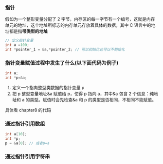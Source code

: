 ### 指针

假如为一个整形变量分配了 2 字节，内存区的每一字节有一个编号，这就是内存单元的地址，这个地址所标志的内存单元存放着具体的数据，其中 C 语言中的地址都是指**带类型的地址**

```c
// 定义指针变量
int a =100;
int *pointer_1 = &a,*pointer_2; // 可以初始化也可以不初始化
```

### 指针变量赋值过程中发生了什么(以下面代码为例子)

```c
int a;
int *p=&a;
```

1. 定义一个指向整型类数据的指针变量 p
2. 把 p 整型变量地址&a 赋值给 p，使得 p 指向 a，其中&a 包含 2 个信息：纯地址和 a 的类型。赋值时会先检查&a 和 p 的类型是否相同，不相同不能赋值。

具体看 chapter8 的代码

### 通过指针引用数组

```c
int a[10];
int *p;
p = &a[0]; // 或者p=a
```

### 通过指针引用字符串
